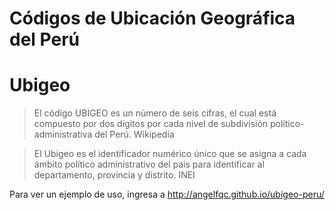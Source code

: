 Códigos de Ubicación Geográfica del Perú
========================================

# Ubigeo

> El código UBIGEO es un número de seis cifras, el cual está compuesto por dos dígitos por cada nivel de subdivisión político-administrativa del Perú.
> Wikipedia

> El Ubigeo es el identificador numérico único que se asigna a cada ámbito político administrativo del país para identificar al departamento, provincia y distrito.
> INEI

Para ver un ejemplo de uso, ingresa a http://angelfqc.github.io/ubigeo-peru/
